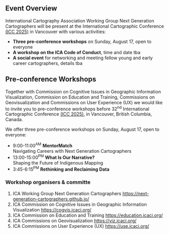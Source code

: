 ## Event Overview

International Cartography Association Working Group Next Generation Cartographers will be present at the International Cartographic Conference [(ICC 2025)](https://icc2025.com/) in Vancouver with various activities:

- **Three pre-conference workshops** on Sunday, August 17, open to everyone
- **A workshop on the ICA Code of Conduct**, time and date tba
- **A social event** for networking and meeting fellow young and early career cartographers, details tba

## Pre-conference Workshops

Together with Commission on Cognitive Issues in Geographic Information Visualization, Commission on Education and Training, Commissions on Geovisualization and Commissions on User Experience (UX) we would like to invite you to pre-conference workshops before 32<sup>nd</sup> International Cartographic Conference [(ICC 2025)](https://icc2025.com/), in Vancouver, British Columbia, Canada.

We offer three pre-conference workshops on Sunday, August 17, open to everyone:

- 9:00-11:00<sup>AM</sup> **MentorMatch**\
  Navigating Careers with Next Generation Cartographers
- 13:00-15:00<sup>PM</sup> **What Is Our Narrative?**\
  Shaping the Future of Indigenous Mapping
- 3:45-6:15<sup>PM</sup> **Rethinking and Reclaiming Data**

### Workshop organisers & committe

1. ICA Working Group Next Generation Cartographers https://next-generation-cartographers.github.io/
1. ICA Commission on Cognitive Issues in Geographic Information Visualization https://cogvis.icaci.org/
1. ICA Commission on Education and Training https://education.icaci.org/
1. ICA Commissions on Geovisualization https://viz.icaci.org/
1. ICA Commissions on User Experience (UX) https://use.icaci.org/
